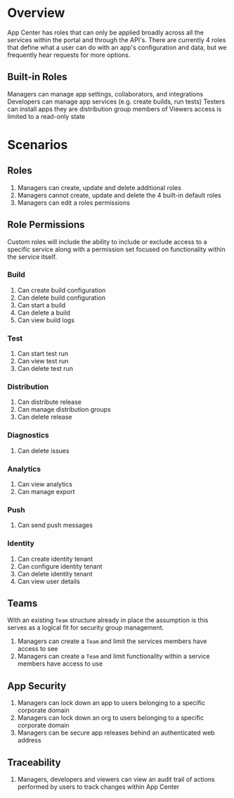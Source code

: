 # Overview
App Center has roles that can only be applied broadly across all the services within the portal and through the API's. There are currently 4 roles that define what a user can do with an app's configuration and data, but we frequently hear requests for more options.

## Built-in Roles
Managers can manage app settings, collaborators, and integrations
Developers can manage app services (e.g. create builds, run tests)
Testers can install apps they are distribution group members of
Viewers access is limited to a read-only state

# Scenarios

## Roles

1. Managers can create, update and delete additional roles
2. Managers cannot create, update and delete the 4 built-in default roles
3. Managers can edit a roles permissions

## Role Permissions
Custom roles will include the ability to include or exclude access to a specific service along with a permission set focused on functionality within the service itself.
 
### Build
 1. Can create build configuration
 2. Can delete build configuration
 3. Can start a build
 4. Can delete a build
 5. Can view build logs
 
### Test
  1. Can start test run
  2. Can view test run
  3. Can delete test run
  
### Distribution
  1. Can distribute release
  2. Can manage distribution groups
  3. Can delete release
  
### Diagnostics
  1. Can delete issues
  
### Analytics
  1. Can view analytics
  2. Can manage export
  
### Push
  1. Can send push messages

### Identity
  1. Can create identity tenant
  2. Can configure identity tenant
  3. Can delete identity tenant
  4. Can view user details

## Teams
With an existing `Team` structure already in place the assumption is this serves as a logical fit for security group management.

1. Managers can create a `Team` and limit the services members have access to see
2. Managers can create a `Team` and limit functionality within a service members have access to use

## App Security
1. Managers can lock down an app to users belonging to a specific corporate domain
2. Managers can lock down an org to users belonging to a specific corporate domain
3. Managers can be secure app releases behind an authenticated web address

## Traceability
1. Managers, developers and viewers can view an audit trail of actions performed by users to track changes within App Center



